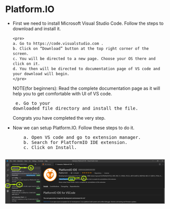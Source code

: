 # Platform.IO 

- First we need to install Microsoft Visual Studio Code. Follow the steps to download and install it.

      <pre>
      a. Go to https://code.visualstudio.com .
      b. Click on “Download” button at the top right corner of the screen.
      c. You will be directed to a new page. Choose your OS there and click on it.
      d. You then will be directed to documentation page of VS code and your download will begin.
      </pre>





   NOTE(for beginners): Read the complete documentation page as 
   it will help you to get comfortable with UI of VS code.
      <pre>
      e. Go to your downloaded file directory and install the file.
      </pre>

   Congrats you have completed the very step.

- Now we can setup Platform.IO. Follow these steps to do it.

    <pre>
      a. Open VS code and go to extension manager.
      b. Search for PlatformIO IDE extension.
      c. Click on Install.
    </pre>

![](../_media/PlatformIO(installation).png)
